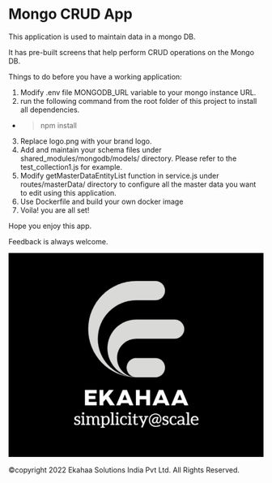 # Mongo CRUD App

This application is used to maintain data in a mongo DB. 

It has pre-built screens that help perform CRUD operations on the Mongo DB.

Things to do before you have a working application:
1. Modify .env file MONGODB_URL variable to your mongo instance URL.
2. run the following command from the root folder of this project to install all dependencies.
  - > npm install
3. Replace logo.png with your brand logo.
4. Add and maintain your schema files under shared_modules/mongodb/models/ directory. Please refer to the test_collection1.js for example.
5. Modify getMasterDataEntityList function in service.js under routes/masterData/ directory to configure all the master data you want to edit using this application.
6. Use Dockerfile and build your own docker image
7. Voila! you are all set!


Hope you enjoy this app.

Feedback is always welcome.

![Ekahaa Solutions India Pvt Ltd.](/public/img/logo.png "Ekahaa Solutions India Pvt Ltd.")

&copy;copyright 2022 Ekahaa Solutions India Pvt Ltd. All Rights Reserved.
